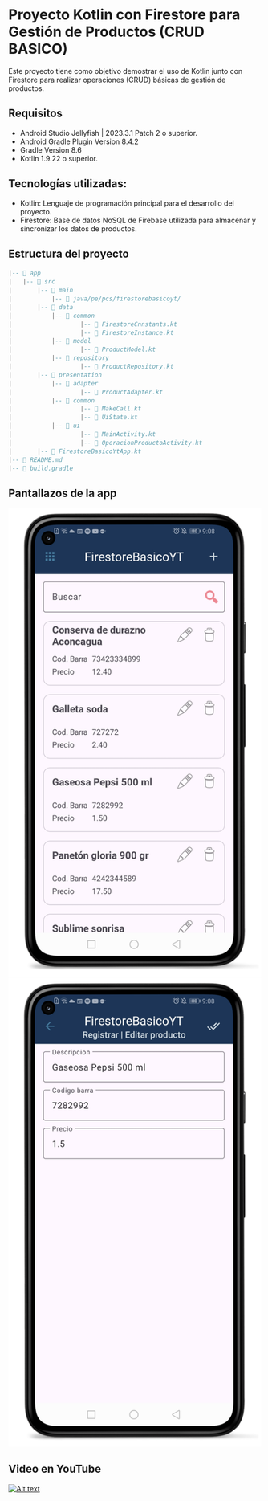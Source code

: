 # Proyecto Kotlin con Firestore para Gestión de Productos (CRUD BASICO)

Este proyecto tiene como objetivo demostrar el uso de Kotlin junto con Firestore para realizar operaciones (CRUD) básicas de gestión de productos.

## Requisitos

- Android Studio Jellyfish | 2023.3.1 Patch 2 o superior.
- Android Gradle Plugin Version 8.4.2
- Gradle Version 8.6
- Kotlin 1.9.22 o superior.

## Tecnologías utilizadas:

- Kotlin: Lenguaje de programación principal para el desarrollo del proyecto.
- Firestore: Base de datos NoSQL de Firebase utilizada para almacenar y sincronizar los datos de productos.

## Estructura del proyecto

```lua
|-- 📂 app
|   |-- 📂 src
|       |-- 📂 main
|           |-- 📂 java/pe/pcs/firestorebasicoyt/
|		|-- 📂 data
|		    |-- 📂 common
|               	|-- 📄 FirestoreCnnstants.kt
|               	|-- 📄 FirestoreInstance.kt
|		    |-- 📂 model
|               	|-- 📄 ProductModel.kt
|		    |-- 📂 repository
|               	|-- 📄 ProductRepository.kt
|		|-- 📂 presentation
|		    |-- 📂 adapter
|               	|-- 📄 ProductAdapter.kt
|		    |-- 📂 common
|               	|-- 📄 MakeCall.kt
|               	|-- 📄 UiState.kt
|		    |-- 📂 ui
|               	|-- 📄 MainActivity.kt
|               	|-- 📄 OperacionProductoActivity.kt
|		|-- 📄 FirestoreBasicoYtApp.kt
|-- 📄 README.md
|-- 📄 build.gradle
```

## Pantallazos de la app

![Image text](https://github.com/programadorescs/FirestoreBasicoYT/blob/master/app/src/main/assets/FirestoreBasicoYT_001.png)
![Image text](https://github.com/programadorescs/FirestoreBasicoYT/blob/master/app/src/main/assets/FirestoreBasicoYT_002.png)

## Video en YouTube
[![Alt text](https://img.youtube.com/vi/0sIXpWT0-Ow/0.jpg)](https://www.youtube.com/watch?v=0sIXpWT0-Ow)



